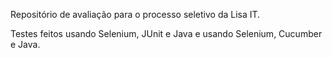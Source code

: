 Repositório de avaliação para o processo seletivo da Lisa IT.

Testes feitos usando Selenium, JUnit e Java e usando Selenium, Cucumber e Java.